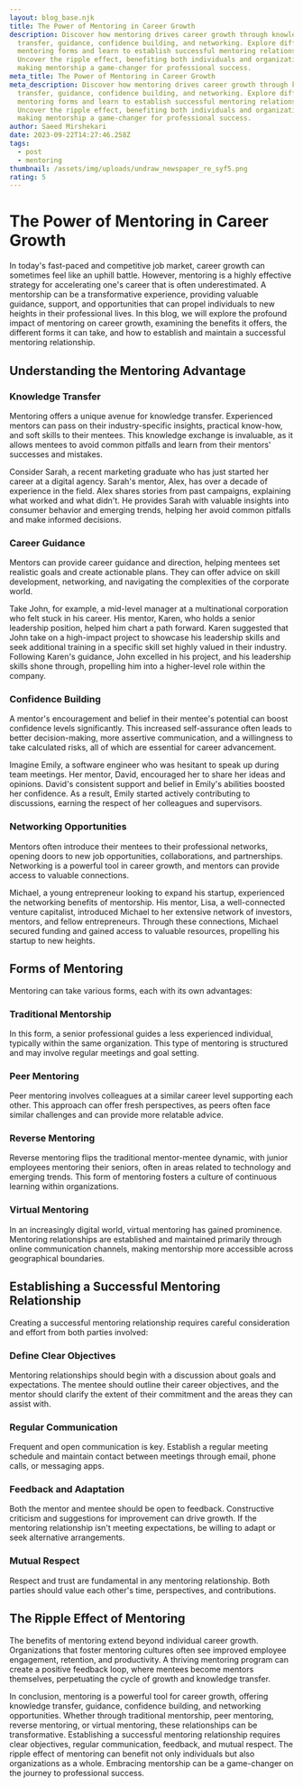 ```yaml
---
layout: blog_base.njk
title: The Power of Mentoring in Career Growth
description: Discover how mentoring drives career growth through knowledge
  transfer, guidance, confidence building, and networking. Explore different
  mentoring forms and learn to establish successful mentoring relationships.
  Uncover the ripple effect, benefiting both individuals and organizations,
  making mentorship a game-changer for professional success.
meta_title: The Power of Mentoring in Career Growth
meta_description: Discover how mentoring drives career growth through knowledge
  transfer, guidance, confidence building, and networking. Explore different
  mentoring forms and learn to establish successful mentoring relationships.
  Uncover the ripple effect, benefiting both individuals and organizations,
  making mentorship a game-changer for professional success.
author: Saeed Mirshekari
date: 2023-09-22T14:27:46.258Z
tags:
  - post
  - mentoring
thumbnail: /assets/img/uploads/undraw_newspaper_re_syf5.png
rating: 5
---
```

# The Power of Mentoring in Career Growth

In today's fast-paced and competitive job market, career growth can sometimes feel like an uphill battle. However, mentoring is a highly effective strategy for accelerating one's career that is often underestimated. A mentorship can be a transformative experience, providing valuable guidance, support, and opportunities that can propel individuals to new heights in their professional lives. In this blog, we will explore the profound impact of mentoring on career growth, examining the benefits it offers, the different forms it can take, and how to establish and maintain a successful mentoring relationship.

## Understanding the Mentoring Advantage

### Knowledge Transfer

Mentoring offers a unique avenue for knowledge transfer. Experienced mentors can pass on their industry-specific insights, practical know-how, and soft skills to their mentees. This knowledge exchange is invaluable, as it allows mentees to avoid common pitfalls and learn from their mentors' successes and mistakes.

Consider Sarah, a recent marketing graduate who has just started her career at a digital agency. Sarah's mentor, Alex, has over a decade of experience in the field. Alex shares stories from past campaigns, explaining what worked and what didn't. He provides Sarah with valuable insights into consumer behavior and emerging trends, helping her avoid common pitfalls and make informed decisions.

### Career Guidance

Mentors can provide career guidance and direction, helping mentees set realistic goals and create actionable plans. They can offer advice on skill development, networking, and navigating the complexities of the corporate world.

Take John, for example, a mid-level manager at a multinational corporation who felt stuck in his career. His mentor, Karen, who holds a senior leadership position, helped him chart a path forward. Karen suggested that John take on a high-impact project to showcase his leadership skills and seek additional training in a specific skill set highly valued in their industry. Following Karen's guidance, John excelled in his project, and his leadership skills shone through, propelling him into a higher-level role within the company.

### Confidence Building

A mentor's encouragement and belief in their mentee's potential can boost confidence levels significantly. This increased self-assurance often leads to better decision-making, more assertive communication, and a willingness to take calculated risks, all of which are essential for career advancement.

Imagine Emily, a software engineer who was hesitant to speak up during team meetings. Her mentor, David, encouraged her to share her ideas and opinions. David's consistent support and belief in Emily's abilities boosted her confidence. As a result, Emily started actively contributing to discussions, earning the respect of her colleagues and supervisors.

### Networking Opportunities

Mentors often introduce their mentees to their professional networks, opening doors to new job opportunities, collaborations, and partnerships. Networking is a powerful tool in career growth, and mentors can provide access to valuable connections.

Michael, a young entrepreneur looking to expand his startup, experienced the networking benefits of mentorship. His mentor, Lisa, a well-connected venture capitalist, introduced Michael to her extensive network of investors, mentors, and fellow entrepreneurs. Through these connections, Michael secured funding and gained access to valuable resources, propelling his startup to new heights.

## Forms of Mentoring

Mentoring can take various forms, each with its own advantages:

### Traditional Mentorship

In this form, a senior professional guides a less experienced individual, typically within the same organization. This type of mentoring is structured and may involve regular meetings and goal setting.

### Peer Mentoring

Peer mentoring involves colleagues at a similar career level supporting each other. This approach can offer fresh perspectives, as peers often face similar challenges and can provide more relatable advice.

### Reverse Mentoring

Reverse mentoring flips the traditional mentor-mentee dynamic, with junior employees mentoring their seniors, often in areas related to technology and emerging trends. This form of mentoring fosters a culture of continuous learning within organizations.

### Virtual Mentoring

In an increasingly digital world, virtual mentoring has gained prominence. Mentoring relationships are established and maintained primarily through online communication channels, making mentorship more accessible across geographical boundaries.

## Establishing a Successful Mentoring Relationship

Creating a successful mentoring relationship requires careful consideration and effort from both parties involved:

### Define Clear Objectives

Mentoring relationships should begin with a discussion about goals and expectations. The mentee should outline their career objectives, and the mentor should clarify the extent of their commitment and the areas they can assist with.

### Regular Communication

Frequent and open communication is key. Establish a regular meeting schedule and maintain contact between meetings through email, phone calls, or messaging apps.

### Feedback and Adaptation

Both the mentor and mentee should be open to feedback. Constructive criticism and suggestions for improvement can drive growth. If the mentoring relationship isn't meeting expectations, be willing to adapt or seek alternative arrangements.

### Mutual Respect

Respect and trust are fundamental in any mentoring relationship. Both parties should value each other's time, perspectives, and contributions.

## The Ripple Effect of Mentoring

The benefits of mentoring extend beyond individual career growth. Organizations that foster mentoring cultures often see improved employee engagement, retention, and productivity. A thriving mentoring program can create a positive feedback loop, where mentees become mentors themselves, perpetuating the cycle of growth and knowledge transfer.

In conclusion, mentoring is a powerful tool for career growth, offering knowledge transfer, guidance, confidence building, and networking opportunities. Whether through traditional mentorship, peer mentoring, reverse mentoring, or virtual mentoring, these relationships can be transformative. Establishing a successful mentoring relationship requires clear objectives, regular communication, feedback, and mutual respect. The ripple effect of mentoring can benefit not only individuals but also organizations as a whole. Embracing mentorship can be a game-changer on the journey to professional success.